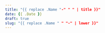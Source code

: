 ```yaml
---
title: "{{ replace .Name "-" " " | title }}"
date: {{ .Date }}
draft: true
slug: "{{ replace .Name " " "-" | lower }}"
---
```

